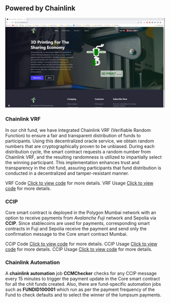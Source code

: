 
## Powered by Chainlink

![Chainlink](https://github.com/dominichackett/3dprintnearme/blob/opendatahack/images/home.png)

### Chainlink VRF

In our chit fund, we have integrated Chainlink VRF (Verifiable Random Function) to ensure a fair and transparent distribution of funds to participants. Using this decentralized oracle service, we obtain random numbers that are cryptographically proven to be unbiased. During each distribution cycle, the smart contract requests a random number from Chainlink VRF, and the resulting randomness is utilized to impartially select the winning participant. This implementation enhances trust and transparency in the chit fund, assuring participants that fund distribution is conducted in a decentralized and tamper-resistant manner.

VRF Code   [Click to view code](https://github.com/dominichackett/chitfund/blob/ef83b56ce1eb69a08c68c4334268dcc7af9ee725/contracts/RandomNumber.sol#L19) for more details.
VRF Usage  [Click to view code](https://github.com/dominichackett/chitfund/blob/ef83b56ce1eb69a08c68c4334268dcc7af9ee725/contracts/chitFund.sol#L205C1-L205C1) for more details.


### CCIP 
Core smart contract is deployed in the Polygon Mumbai network with an option to receive payments from _Avalanche Fuji_ network and Sepolia via **CCIP**. Since stablecoins are used for payments, corresponding smart contracts in Fuji and Sepolia receive the payment and send only the confirmation message to the Core smart contract Mumbai. 

CCIP Code   [Click to view code](https://github.com/dominichackett/chitfund/blob/ef83b56ce1eb69a08c68c4334268dcc7af9ee725/contracts/Messenger.sol#L17) for more details.
CCIP Usage  [Click to view code](https://github.com/dominichackett/chitfund/blob/ef83b56ce1eb69a08c68c4334268dcc7af9ee725/contracts/Payer.sol#L38) for more details.
CCIP Usage  [Click to view code](https://github.com/dominichackett/chitfund/blob/ef83b56ce1eb69a08c68c4334268dcc7af9ee725/contracts/chitFund.sol#L156) for more details.



### Chainlink Automation

A **chainlink automation** job **CCMChecker** checks for any CCIP message every 15 minutes to trigger the payment update in the Core smart contract for all the chit funds created. Also, there are fund-specific automation jobs such as **FUNDID100001** which run as per the payment frequency of the Fund to check defaults and to select the winner of the lumpsum payments.

